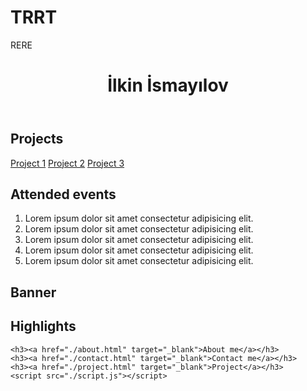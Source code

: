 # TRRT
RERE
<!DOCTYPE html>
<html lang="en">

<head>
    <meta charset="UTF-8">
    <meta http-equiv="X-UA-Compatible" content="IE=edge">
    <meta name="viewport" content="width=device-width, initial-scale=1.0">
    <link rel="stylesheet" href="./style.css">
    <title>Lab 3</title>
</head>

<body>
    <div class="container">
        <header>
            <h1>
                İlkin İsmayılov
            </h1>
        </header>
        <main>
            <section>
                <h2>Projects</h2>
                <a href="./project.html" target="_blank">Project 1</a>
                <a href="./project.html" target="_blank">Project 2</a>
                <a href="./project.html" target="_blank">Project 3</a>
            </section>
            <article>
                <h2>Attended events</h2>
                <ol>
                    <li> Lorem ipsum dolor sit amet consectetur adipisicing elit. </li>
                    <li> Lorem ipsum dolor sit amet consectetur adipisicing elit. </li>
                    <li> Lorem ipsum dolor sit amet consectetur adipisicing elit. </li>
                    <li> Lorem ipsum dolor sit amet consectetur adipisicing elit. </li>
                    <li> Lorem ipsum dolor sit amet consectetur adipisicing elit. </li>
            </article>
            <aside>
                <div>
                    <h2>Banner</h2>
                </div>
                <div>
                    <h2>Highlights</h2>
            </aside>
        </main>
    </div>
    
    <h3><a href="./about.html" target="_blank">About me</a></h3>
    <h3><a href="./contact.html" target="_blank">Contact me</a></h3>
    <h3><a href="./project.html" target="_blank">Project</a></h3>
    <script src="./script.js"></script>
</body>
</html>
